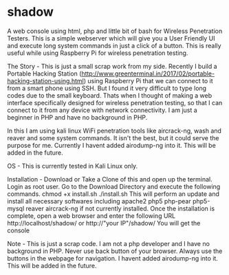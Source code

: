 # shadow
A web console using html, php and little bit of bash for Wireless Penetration Testers. This is a simple webserver which will give you a User Friendly UI and execute long system commands in just a click of a button. This is really useful while using Raspberry Pi for wireless penetration testing. 

The Story - 
This is just a small scrap work from my side. Recently I build a Portable Hacking Station (http://www.greenterminal.in/2017/02/portable-hacking-station-using.html) using Raspberry Pi that we can connect to it from a smart phone using SSH. But I found it very difficult to type long codes due to the small keyboard. Thats when I thought of making a web interface specifically designed for wireless penetration testing, so that I can connect to it from any device with network connectivity. I am just a beginner in PHP and have no background in PHP.  

In this I am using kali linux WiFi penetration tools like aircrack-ng, wash and reaver and some system commands.
It isn't the best, but it could serve the purpose for me. Currently I havent added airodump-ng into it. This will be added in the future.

OS - 
This is currently tested in Kali Linux only.

Installation - 
Download or Take a Clone of this and open up the terminal.
Login as root user.
Go to the Download Directory and execute the following commands.
  chmod +x install.sh
  ./install.sh
This will perform an update and install all necessary softwares including apache2 php5 php-pear php5-mysql reaver aircrack-ng if not currently installed.
Once the installation is complete, open a web browser and enter the following URL http://localhost/shadow/ or http://"your IP"/shadow/
You will get the console

Note - 
This is just a scrap code. I am not a php developer and I have no background in PHP.
Never use back button of your browser. Always use the buttons in the webpage for navigation.
I havent added airodump-ng into it. This will be added in the future.
